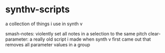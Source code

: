 # synthv-scripts

a collection of things i use in synth v

smash-notes: violently set all notes in a selection to the same pitch
clear-parameter: a really old script i made when synth v first came out that removes all parameter values in a group
